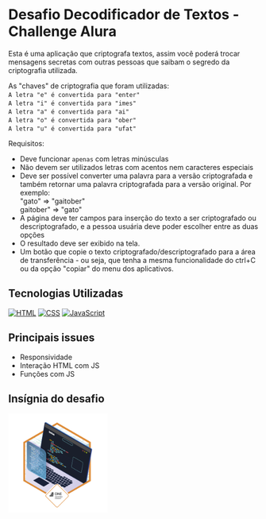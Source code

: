 # Desafio Decodificador de Textos - Challenge Alura

Esta é uma aplicação que criptografa textos, assim você poderá trocar mensagens secretas com outras pessoas que saibam o segredo da criptografia utilizada.

As "chaves" de criptografia que foram utilizadas:<br>
`A letra "e" é convertida para "enter"`<br>
`A letra "i" é convertida para "imes"`<br>
`A letra "a" é convertida para "ai"`<br>
`A letra "o" é convertida para "ober"`<br>
`A letra "u" é convertida para "ufat"`<br>

Requisitos:

- Deve funcionar `apenas` com letras minúsculas
- Não devem ser utilizados letras com acentos nem caracteres especiais
- Deve ser possível converter uma palavra para a versão criptografada e também retornar uma palavra criptografada para a versão original. Por exemplo: <br>
"gato" => "gaitober" <br>
gaitober" => "gato"
- A página deve ter campos para inserção do texto a ser criptografado ou descriptografado, e a pessoa usuária deve poder escolher entre as duas opções
- O resultado deve ser exibido na tela.
- Um botão que copie o texto criptografado/descriptografado para a área de transferência - ou seja, que tenha a mesma funcionalidade do ctrl+C ou da opção "copiar" do menu dos aplicativos.

##  Tecnologias Utilizadas

[![HTML](https://img.shields.io/badge/HTML-%23FFac45.svg?&style=for-the-badge&logo=html5&logoColor=white&color=orange)](https://github.com/) 
[![CSS](https://img.shields.io/badge/CSS-%23FFac45.svg?&style=for-the-badge&logo=css3&logoColor=white&color=blue)](https://github.com/)
[![JavaScript](https://img.shields.io/badge/JAVASCRIPT-%23FFac45.svg?&style=for-the-badge&logo=javascript&logoColor=white&color=yellow)](https://github.com/) 

## Principais issues
- Responsividade
- Interação HTML com JS
- Funções com JS

## Insígnia do desafio

<img src="assets/Decodificador de texto.png" alt="imagem da insígnia recebida pela conclusão do desafio" width="200" height="auto">
